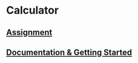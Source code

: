 # Calculator

## [Assignment](https://github.com/mitulsavani/Calculator-with-GUI/tree/master/Assignment%201)

## [Documentation & Getting Started](https://github.com/mitulsavani/Calculator-with-GUI/blob/master/documentation/DOCUMENTATION.pdf)
